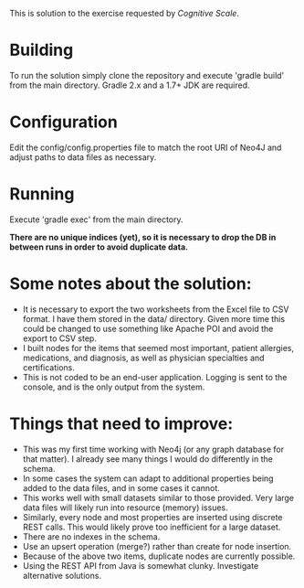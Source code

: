 This is solution to the exercise requested by *Cognitive Scale*.

Building
====
To run the solution simply clone the repository and execute 'gradle build' from the main directory. Gradle 2.x and a 1.7+ JDK are required.

Configuration
====
Edit the config/config.properties file to match the root URI of Neo4J and adjust paths to data files as necessary.

Running
====
Execute 'gradle exec' from the main directory.

**There are no unique indices (yet), so it is necessary to drop the DB in between runs in order to avoid duplicate data.**

Some notes about the solution:
====
- It is necessary to export the two worksheets from the Excel file to CSV format. I have them stored in the data/ directory. Given more time this could be changed to use something like Apache POI and avoid the export to CSV step.
- I built nodes for the items that seemed most important, patient allergies, medications, and diagnosis, as well as physician specialties and certifications.
- This is not coded to be an end-user application. Logging is sent to the console, and is the only output from the system.

Things that need to improve:
====
- This was my first time working with Neo4j (or any graph database for that matter). I already see many things I would do differently in the schema.
- In some cases the system can adapt to additional properties being added to the data files, and in some cases it cannot.
- This works well with small datasets similar to those provided. Very large data files will likely run into resource (memory) issues.
- Similarly, every node and most properties are inserted using discrete REST calls. This would likely prove too inefficient for a large dataset.
- There are no indexes in the schema.
- Use an upsert operation (merge?) rather than create for node insertion.
- Because of the above two items, duplicate nodes are currently possible.
- Using the REST API from Java is somewhat clunky. Investigate alternative solutions.
